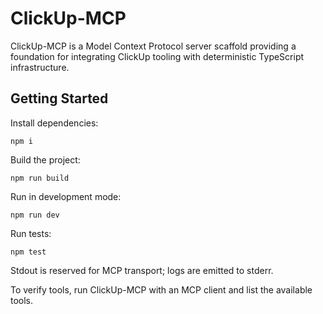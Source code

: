 # ClickUp-MCP

ClickUp-MCP is a Model Context Protocol server scaffold providing a foundation for integrating ClickUp tooling with deterministic TypeScript infrastructure.

## Getting Started

Install dependencies:

```
npm i
```

Build the project:

```
npm run build
```

Run in development mode:

```
npm run dev
```

Run tests:

```
npm test
```

Stdout is reserved for MCP transport; logs are emitted to stderr.

To verify tools, run ClickUp-MCP with an MCP client and list the available tools.
